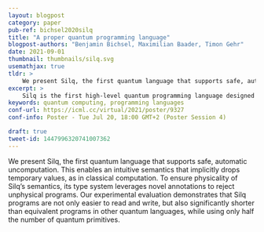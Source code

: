 ```yaml
---
layout: blogpost
category: paper
pub-ref: bichsel2020silq
title: "A proper quantum programming language"
blogpost-authors: "Benjamin Bichsel, Maximilian Baader, Timon Gehr"
date: 2021-09-01
thumbnail: thumbnails/silq.svg
usemathjax: true
tldr: >
    We present Silq, the first quantum language that supports safe, automatic uncomputation. This enables an intuitive semantics that implicitly drops temporary values, as in classical computation. To ensure physicality of Silq’s semantics, its type system leverages novel annotations to reject unphysical programs. Our experimental evaluation demonstrates that Silq programs are not only easier to read and write, but also significantly shorter than equivalent programs in other quantum languages, while using only half the number of quantum primitives.
excerpt: >
    Silq is the first high-level quantum programming language designed for safety and convenience.
keywords: quantum computing, programming languages
conf-url: https://icml.cc/virtual/2021/poster/9327
conf-info: Poster - Tue Jul 20, 18:00 GMT+2 (Poster Session 4)

draft: true 
tweet-id: 1447996320741007362
---
```


We present Silq, the first quantum language that supports safe, automatic uncomputation. This enables an intuitive semantics that implicitly drops temporary values, as in classical computation. To ensure physicality of Silq’s semantics, its type system leverages novel annotations to reject unphysical programs. Our experimental evaluation demonstrates that Silq programs are not only easier to read and write, but also significantly shorter than equivalent programs in other quantum languages, while using only half the number of quantum primitives.
